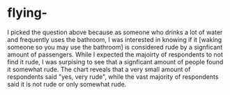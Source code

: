 # flying-
I picked the question above because as someone who drinks a lot of water and frequently uses the bathroom, I was interested in knowing if it [waking someone so you may use the bathroom]  is considered rude by a signficant amount of passengers.
While I expected the majoirty of respondents to not find it rude, I was surpising to see that a signficant amount of people found it somewhat rude. 
The chart reveals that a very small amount of respondents said "yes, very rude", while the vast majority of respondents said it is not rude or only somewhat rude.  
